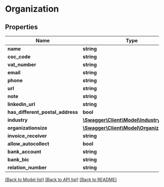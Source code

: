 # Organization

## Properties
Name | Type | Description | Notes
------------ | ------------- | ------------- | -------------
**name** | **string** |  | [optional] 
**coc_code** | **string** |  | [optional] 
**vat_number** | **string** |  | [optional] 
**email** | **string** |  | [optional] 
**phone** | **string** |  | [optional] 
**url** | **string** |  | [optional] 
**note** | **string** |  | [optional] 
**linkedin_url** | **string** |  | [optional] 
**has_different_postal_address** | **bool** |  | [optional] 
**industry** | [**\Swagger\Client\Model\Industry**](Industry.md) |  | [optional] 
**organizationsize** | [**\Swagger\Client\Model\OrganizationSize**](OrganizationSize.md) |  | [optional] 
**invoice_receiver** | **string** |  | [optional] 
**allow_autocollect** | **bool** |  | [optional] 
**bank_account** | **string** |  | [optional] 
**bank_bic** | **string** |  | [optional] 
**relation_number** | **string** |  | [optional] 

[[Back to Model list]](../README.md#documentation-for-models) [[Back to API list]](../README.md#documentation-for-api-endpoints) [[Back to README]](../README.md)


